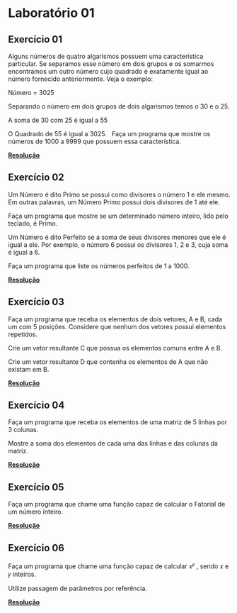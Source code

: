 # Laboratório 01

## Exercício 01

Alguns números de quatro algarismos possuem uma característica particular. Se separamos esse número em dois grupos e os somarmos encontramos um outro número cujo quadrado é exatamente igual ao número fornecido anteriormente. Veja o exemplo:

Número = 3025 

Separando o número em dois grupos de dois algarismos temos o 30 e o 25.

A soma de 30 com 25 é igual a 55

O Quadrado de 55 é igual a 3025.
 
Faça um programa que mostre os números de 1000 a 9999 que possuem essa característica.

**<a href="./Exercício 01/Program.cs">Resolução</a>**

## Exercício 02

Um Número é dito Primo se possui como divisores o número 1 e ele mesmo. Em outras palavras, um Número Primo possui dois divisores de 1 até ele.

Faça um programa que mostre se um determinado número inteiro, lido pelo teclado, é Primo.

Um Número é dito Perfeito se a soma de seus divisores menores que ele é igual a ele. Por exemplo, o número 6 possui os  divisores 1, 2 e 3, cuja soma é igual a 6.

Faça um programa que liste os números perfeitos de 1 a 1000.

**<a href="./Exercício 02/Program.cs">Resolução</a>**

## Exercício 03

Faça um programa que receba os elementos de dois vetores, A e B, cada um com 5 posições. Considere que nenhum dos vetores possui elementos repetidos.

Crie um vetor resultante C que possua os elementos comuns entre A e B.

Crie um vetor resultante D que contenha os elementos de A que não existam em B.

**<a href="./Exercício 03/Program.cs">Resolução</a>**

## Exercício 04

Faça um programa que receba os elementos de uma matriz de 5 linhas por 3 colunas. 

Mostre a soma dos elementos de cada uma das linhas e das colunas da matriz.

**<a href="./Exercício 04/Program.cs">Resolução</a>**

## Exercício 05

Faça um programa que chame uma função capaz de calcular o Fatorial de um número inteiro.

**<a href="./Exercício 05/Program.cs">Resolução</a>**

## Exercício 06

Faça um programa que chame uma função capaz de calcular 𝑥<sup>𝑦</sup> , sendo 𝑥 e 𝑦 inteiros.

Utilize passagem de parâmetros por referência. 

**<a href="./Exercício 06/Program.cs">Resolução</a>**